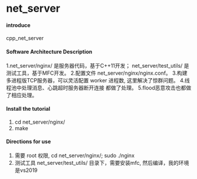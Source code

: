 # net_server

#### introduce

cpp_net_server

#### Software Architecture Description

1.net_server/nginx/ 是服务器代码，基于C++11开发； net_server/test_utils/ 是测试工具，基于MFC开发。 
2.配置文件 net_server/nginx/nginx.conf。 
3.构建多进程版TCP服务器，可以灵活配置 worker 进程数, 这里解决了惊群问题。 
4.线程池中处理消息、心跳超时服务器断开连接 都做了处理。 5.flood恶意攻击也都做了相应处理。

#### Install the tutorial

1.  cd net_server/nginx/
2.  make

#### Directions for use

1.  需要 root 权限, cd net_server/nginx/; sudo ./nginx
2.  测试工具 net_server/test_utils/ 目录下，需要安装mfc, 然后编译，我的环境是vs2019

